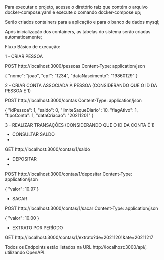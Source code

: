 Para executar o projeto, acesse o diretório raiz que contém o arquivo docker-compose.yaml e execute o comando docker-compose up;

Serão criados containers para a aplicação e para o banco de dados mysql;

Após inicialização dos containers, as tabelas do sistema serão criadas automaticamente;

Fluxo Básico de execução:

1 - CRIAR PESSOA


POST http://localhost:3000/pessoas
Content-Type: application/json

{
  "nome": "joao",
  "cpf": "1234",
  "dataNascimento": "19860129"
}

2 - CRIAR CONTA ASSOCIADA À PESSOA (CONSIDERANDO QUE O ID DA PESSOA É 1)


POST http://localhost:3000/contas
Content-Type: application/json

{
  "idPessoa": 1,
  "saldo": 0,
  "limiteSaqueDiario": 10,
  "flagAtivo": 1,
  "tipoConta": 1,
  "dataCriacao": "20211201"
}

3 - REALIZAR TRANSAÇÕES (CONSIDERANDO QUE O ID DA CONTA É 1)


  - CONSULTAR SALDO
  - 
  GET http://localhost:3000/contas/1/saldo


  - DEPOSITAR
  - 
  POST http://localhost:3000/contas/1/depositar
  Content-Type: application/json

  {
    "valor": 10.97
  }


  - SACAR
  
  POST http://localhost:3000/contas/1/sacar
  Content-Type: application/json

  {
    "valor": 10.00
  }


  - EXTRATO POR PERÍODO
  
  GET http://localhost:3000/contas/1/extrato?de=20211201&ate=20211217



  Todos os Endpoints estão listados na URL http://localhost:3000/api/, utilizando OpenAPI.
  
  
  
